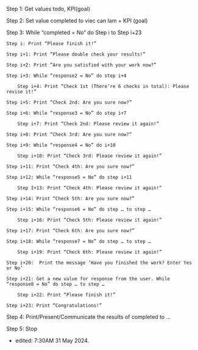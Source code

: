 Step 1: Get values todo, KPI(goal) 

Step 2: Set value completed to viec can lam + KPI (goal) 

Step 3: While “completed = No“ do Step i to Step i+23

	Step i: Print “Please finish it!” 
 
	Step i+1: Print “Please double check your results!” 
 
	Step i+2: Print “Are you satisfied with your work now?” 
 
	Step i+3: While “response2 = No” do step i+4
 
		Step i+4: Print “Check 1st (There’re 6 checks in total): Please revise it!” 
  
	Step i+5: Print “Check 2nd: Are you sure now?” 
 
	Step i+6: While “response3 = No” do step i+7
 
		Step i+7: Print “Check 2nd: Please review it again!” 
  
	Step i+8: Print “Check 3rd: Are you sure now?” 
 
	Step i+9: While “response4 = No” do i+10 
 
		Step i+10: Print “Check 3rd: Please review it again!”
  
	Step i+11: Print “Check 4th: Are you sure now?” 
 
	Step i+12: While “response5 = No” do step i+11 
 
		Step I+13: Print “Check 4th: Please review it again!”  
  
	Step i+14: Print “Check 5th: Are you sure now?” 
 
	Step i+15: While “response6 = No” do step … to step … 
 
		Step i+16: Print “Check 5th: Please review it again!” 
  
	Step i+17: Print “Check 6th: Are you sure now?” 
 
	Step i+18: While “response7 = No” do step … to step … 
 
		Step i+19: Print “Check 6th: Please review it again!” 
  
	Step i+20:  Print the message ‘Have you finished the work? Enter Yes or No’ 
 
	Step i+21: Get a new value for response from the user. While “response8 = No” do step … to step …
 
		Step i+22: Print “Please finish it!”
  
	Step i+23: Print “Congratulations!”

Step 4: Print/Present/Communicate the results of completed to … 

Step 5: Stop 

* edited: 7:30AM 31 May 2024.
